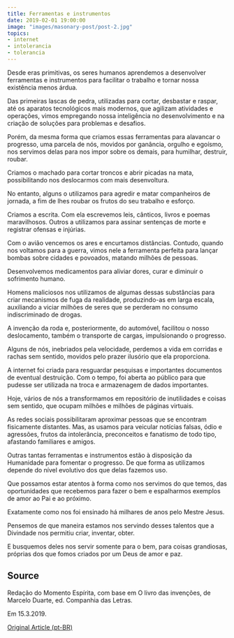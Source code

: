 ```yaml
---
title: Ferramentas e instrumentos
date: 2019-02-01 19:00:00
image: "images/masonary-post/post-2.jpg"
topics: 
- internet
- intolerancia
- tolerancia
---
```


Desde eras primitivas, os seres humanos aprendemos a desenvolver ferramentas e
instrumentos para facilitar o trabalho e tornar nossa existência menos árdua.

Das primeiras lascas de pedra, utilizadas para cortar, desbastar e raspar, até
os aparatos tecnológicos mais modernos, que agilizam atividades e operações,
vimos empregando nossa inteligência no desenvolvimento e na criação de soluções
para problemas e desafios.

Porém, da mesma forma que criamos essas ferramentas para alavancar o progresso,
uma parcela de nós, movidos por ganância, orgulho e egoísmo, nos servimos delas
para nos impor sobre os demais, para humilhar, destruir, roubar.

Criamos o machado para cortar troncos e abrir picadas na mata, possibilitando
nos deslocarmos com mais desenvoltura.

No entanto, alguns o utilizamos para agredir e matar companheiros de jornada, a
fim de lhes roubar os frutos do seu trabalho e esforço.

Criamos a escrita. Com ela escrevemos leis, cânticos, livros e poemas
maravilhosos. Outros a utilizamos para assinar sentenças de morte e registrar
ofensas e injúrias.

Com o avião vencemos os ares e encurtamos distâncias. Contudo, quando nos
voltamos para a guerra, vimos nele a ferramenta perfeita para lançar bombas
sobre cidades e povoados, matando milhões de pessoas.

Desenvolvemos medicamentos para aliviar dores, curar e diminuir o sofrimento
humano.

Homens maliciosos nos utilizamos de algumas dessas substâncias para criar
mecanismos de fuga da realidade, produzindo-as em larga escala, auxiliando a
viciar milhões de seres que se perderam no consumo indiscriminado de drogas.

A invenção da roda e, posteriormente, do automóvel, facilitou o nosso
deslocamento, também o transporte de cargas, impulsionando o progresso.

Alguns de nós, inebriados pela velocidade, perdemos a vida em corridas e rachas
sem sentido, movidos pelo prazer ilusório que ela proporciona.

A internet foi criada para resguardar pesquisas e importantes documentos de
eventual destruição. Com o tempo, foi aberta ao público para que pudesse ser
utilizada na troca e armazenagem de dados importantes.

Hoje, vários de nós a transformamos em repositório de inutilidades e coisas sem
sentido, que ocupam milhões e milhões de páginas virtuais.

As redes sociais possibilitaram aproximar pessoas que se encontram fisicamente
distantes. Mas, as usamos para veicular notícias falsas, ódio e agressões,
frutos da intolerância, preconceitos e fanatismo de todo tipo, afastando
familiares e amigos.

Outras tantas ferramentas e instrumentos estão à disposição da Humanidade para
fomentar o progresso. De que forma as utilizamos depende do nível evolutivo dos
que delas fazemos uso.

Que possamos estar atentos à forma como nos servimos do que temos, das
oportunidades que recebemos para fazer o bem e espalharmos exemplos de amor ao
Pai e ao próximo.

Exatamente como nos foi ensinado há milhares de anos pelo Mestre Jesus.

Pensemos de que maneira estamos nos servindo desses talentos que a Divindade
nos permitiu criar, inventar, obter.

E busquemos deles nos servir somente para o bem, para coisas grandiosas,
próprias dos que fomos criados por um Deus de amor e paz.

## Source
Redação do Momento Espírita, com base em
O livro das invenções, de Marcelo Duarte, ed.
Companhia das Letras.

Em 15.3.2019.


[Original Article (pt-BR)](http://www.momento.com.br/pt/ler_texto.php?id=5688)
